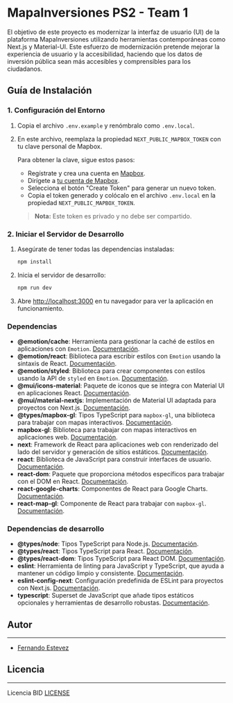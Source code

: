 # MapaInversiones PS2 - Team 1

El objetivo de este proyecto es modernizar la interfaz de usuario (UI) de la plataforma MapaInversiones utilizando herramientas contemporáneas como Next.js y Material-UI. Este esfuerzo de modernización pretende mejorar la experiencia de usuario y la accesibilidad, haciendo que los datos de inversión pública sean más accesibles y comprensibles para los ciudadanos.

## Guía de Instalación

### 1. Configuración del Entorno

1. Copia el archivo `.env.example` y renómbralo como `.env.local`.
2. En este archivo, reemplaza la propiedad `NEXT_PUBLIC_MAPBOX_TOKEN` con tu clave personal de Mapbox.

   Para obtener la clave, sigue estos pasos:

   - Regístrate y crea una cuenta en [Mapbox](https://www.mapbox.com/).
   - Dirígete a [tu cuenta de Mapbox](https://account.mapbox.com/).
   - Selecciona el botón "Create Token" para generar un nuevo token.
   - Copia el token generado y colócalo en el archivo `.env.local` en la propiedad `NEXT_PUBLIC_MAPBOX_TOKEN`.

   > **Nota:** Este token es privado y no debe ser compartido.

### 2. Iniciar el Servidor de Desarrollo

1. Asegúrate de tener todas las dependencias instaladas:

   ```bash
   npm install

2. Inicia el servidor de desarrollo:

    ```bash
    npm run dev

3. Abre [http://localhost:3000](http://localhost:3000) en tu navegador para ver la aplicación en funcionamiento.

### Dependencias

- **@emotion/cache**: Herramienta para gestionar la caché de estilos en aplicaciones con `Emotion`. [Documentación](https://emotion.sh/docs/@emotion/cache).
- **@emotion/react**: Biblioteca para escribir estilos con `Emotion` usando la sintaxis de React. [Documentación](https://emotion.sh/docs/@emotion/react).
- **@emotion/styled**: Biblioteca para crear componentes con estilos usando la API de `styled` en `Emotion`. [Documentación](https://emotion.sh/docs/@emotion/styled).
- **@mui/icons-material**: Paquete de iconos que se integra con Material UI en aplicaciones React. [Documentación](https://mui.com/components/icons/).
- **@mui/material-nextjs**: Implementación de Material UI adaptada para proyectos con Next.js. [Documentación](https://mui.com/).
- **@types/mapbox-gl**: Tipos TypeScript para `mapbox-gl`, una biblioteca para trabajar con mapas interactivos. [Documentación](https://www.npmjs.com/package/@types/mapbox-gl).
- **mapbox-gl**: Biblioteca para trabajar con mapas interactivos en aplicaciones web. [Documentación](https://docs.mapbox.com/mapbox-gl-js/guides/).
- **next**: Framework de React para aplicaciones web con renderizado del lado del servidor y generación de sitios estáticos. [Documentación](https://nextjs.org/docs).
- **react**: Biblioteca de JavaScript para construir interfaces de usuario. [Documentación](https://react.dev/).
- **react-dom**: Paquete que proporciona métodos específicos para trabajar con el DOM en React. [Documentación](https://react.dev/reference/react-dom).
- **react-google-charts**: Componentes de React para Google Charts. [Documentación](https://react-google-charts.com/).
- **react-map-gl**: Componente de React para trabajar con `mapbox-gl`. [Documentación](https://visgl.github.io/react-map-gl/).

### Dependencias de desarrollo

- **@types/node**: Tipos TypeScript para Node.js. [Documentación](https://www.npmjs.com/package/@types/node).
- **@types/react**: Tipos TypeScript para React. [Documentación](https://www.npmjs.com/package/@types/react).
- **@types/react-dom**: Tipos TypeScript para React DOM. [Documentación](https://www.npmjs.com/package/@types/react-dom).
- **eslint**: Herramienta de linting para JavaScript y TypeScript, que ayuda a mantener un código limpio y consistente. [Documentación](https://eslint.org/docs/latest/).
- **eslint-config-next**: Configuración predefinida de ESLint para proyectos con Next.js. [Documentación](https://nextjs.org/docs/basic-features/eslint).
- **typescript**: Superset de JavaScript que añade tipos estáticos opcionales y herramientas de desarrollo robustas. [Documentación](https://www.typescriptlang.org/docs/).

## Autor

---

- [Fernando Estevez](https://www.linkedin.com/in/fernando-estevez-799b79233/ "Fernando Estevez")

## Licencia

---
Licencia BID [LICENSE](/License.md)
